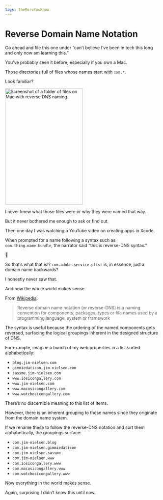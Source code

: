 ```yaml
---
tags: theMoreYouKnow
---
```


# Reverse Domain Name Notation

Go ahead and file this one under “can’t believe I’ve been in tech this long and only now am learning this.”

You’ve probably seen it before, especially if you own a Mac.

Those directories full of files whose names start with `com.*`.

Look familiar?

<img src="https://cdn.jim-nielsen.com/blog/2021/reverse-dns-syntax.png" alt="Screenshot of a folder of files on Mac with reverse DNS naming." width="253" height="379" />

I never knew what those files were or why they were named that way.

But it never bothered me enough to ask or find out.

Then one day I was watching a YouTube video on creating apps in Xcode. 

When prompted for a name following a syntax such as `com.thing.name.bundle`, the narrator said “this is reverse-DNS syntax.”

🤯

So that’s what that is!? `com.adobe.service.plist` is, in essence, just a domain name backwards? 

I honestly never saw that.

And now the whole world makes sense.

From [Wikipedia](https://en.wikipedia.org/wiki/Reverse_domain_name_notation):

> Reverse domain name notation (or reverse-DNS) is a naming convention for components, packages, types or file names used by a programming language, system or framework

The syntax is useful because the ordering of the named components gets reversed, surfacing the logical groupings inherent in the designed structure of DNS.

For example, imagine a bunch of my web properties in a list sorted alphabetically:

- `blog.jim-nielsen.com`
- `gimmiedaticon.jim-nielsen.com`
- `sassme.jim-nielsen.com`
- `www.iosicongallery.com`
- `www.jim-nielsen.com`
- `www.macosicongallery.com`
- `www.watchosicongallery.com`

There’s no discernible meaning to this list of items.

However, there is an inherent grouping to these names since they originate from the domain name system.

If we rename these to follow the reverse-DNS notation and sort them alphabetically, the groupings surface:

- `com.jim-nielsen.blog`
- `com.jim-nielsen.gimmiedaticon`
- `com.jim-nielsen.sassme`
- `com.jim-nielsen.www`
- `com.iosicongallery.www`
- `com.macosicongallery.www`
- `com.watchosicongallery.www`

Now everything in the world makes sense.

Again, surprising I didn’t know this until now.